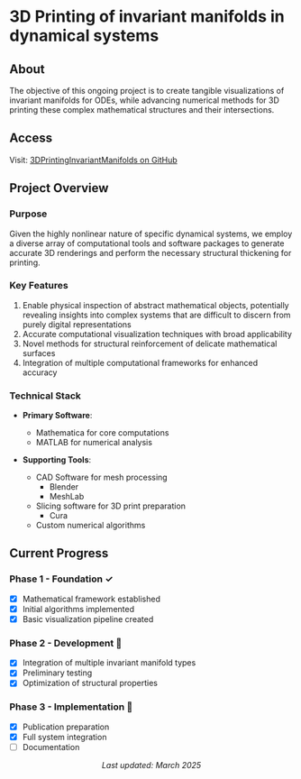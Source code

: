 # 3D Printing of invariant manifolds in dynamical systems

## About
The objective of this ongoing project is to create tangible visualizations of invariant manifolds for ODEs, while advancing numerical methods for 3D printing these complex mathematical structures and their intersections.

## Access
Visit: [3DPrintingInvariantManifolds on GitHub](https://github.com/esander1789/3DPrintingInvariantManifolds)

## Project Overview

### Purpose
Given the highly nonlinear nature of specific dynamical systems, we employ a diverse array of computational tools and software packages to generate accurate 3D renderings and perform the necessary structural thickening for printing.

### Key Features
1. Enable physical inspection of abstract mathematical objects, potentially revealing insights into complex systems that are difficult to discern from purely digital representations
2. Accurate computational visualization techniques with broad applicability
3. Novel methods for structural reinforcement of delicate mathematical surfaces
4. Integration of multiple computational frameworks for enhanced accuracy

### Technical Stack
- **Primary Software**: 
  - Mathematica for core computations
  - MATLAB for numerical analysis

- **Supporting Tools**:
  - CAD Software for mesh processing
    - Blender
    - MeshLab
  - Slicing software for 3D print preparation
    - Cura
  - Custom numerical algorithms

## Current Progress

### Phase 1 - Foundation ✓
- [x] Mathematical framework established
- [x] Initial algorithms implemented
- [x] Basic visualization pipeline created

### Phase 2 - Development 🚧
- [X] Integration of multiple invariant manifold types
- [X] Preliminary testing
- [X] Optimization of structural properties

### Phase 3 - Implementation 🚧
- [X] Publication preparation
- [X] Full system integration
- [ ] Documentation

<div align="center">
  <i>Last updated: March 2025</i>
</div>
